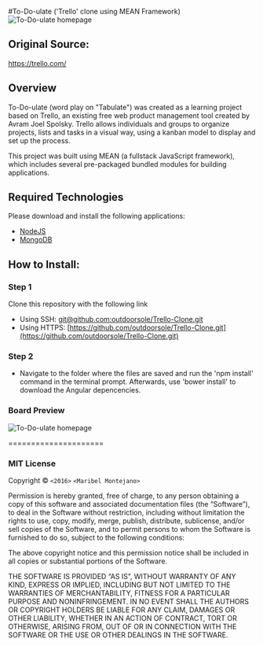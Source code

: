 #To-Do-ulate ('Trello' clone using MEAN Framework)
<img src='http://i.imgur.com/dmtGa2P.jpg' title='To-Do-ulate homepage' width='' alt='To-Do-ulate homepage' />

## Original Source:
https://trello.com/

## Overview
To-Do-ulate (word play on "Tabulate") was created as a learning project based on Trello, an existing free web product management tool created by Avram Joel Spolsky. Trello allows individuals and groups to organize projects, lists and tasks in a visual way, using a kanban model to display and set up the process.


This project was built using MEAN (a fullstack JavaScript framework), which includes several pre-packaged bundled modules for building applications.

## Required Technologies
Please download and install the following applications:
* [NodeJS](https://nodejs.org/en/)
* [MongoDB](https://www.mongodb.org/downloads#production) 

## How to Install:

### Step 1
Clone this repository with the following link
* Using SSH: [git@github.com:outdoorsole/Trello-Clone.git](git@github.com:outdoorsole/Trello-Clone.git)
* Using HTTPS: [https://github.com/outdoorsole/Trello-Clone.git](https://github.com/outdoorsole/Trello-Clone.git)

### Step 2
* Navigate to the folder where the files are saved and run the 'npm install' command in the terminal prompt. Afterwards, use 'bower install' to download the Angular depencencies.

### Board Preview
<img src='http://i.imgur.com/PONsSUT.jpg' title='To-Do-ulate homepage' width='' alt='To-Do-ulate homepage' />

=====================
### MIT License
Copyright © `<2016>` `<Maribel Montejano>`

Permission is hereby granted, free of charge, to any person
obtaining a copy of this software and associated documentation
files (the “Software”), to deal in the Software without
restriction, including without limitation the rights to use,
copy, modify, merge, publish, distribute, sublicense, and/or sell
copies of the Software, and to permit persons to whom the
Software is furnished to do so, subject to the following
conditions:

The above copyright notice and this permission notice shall be
included in all copies or substantial portions of the Software.

THE SOFTWARE IS PROVIDED “AS IS”, WITHOUT WARRANTY OF ANY KIND,
EXPRESS OR IMPLIED, INCLUDING BUT NOT LIMITED TO THE WARRANTIES
OF MERCHANTABILITY, FITNESS FOR A PARTICULAR PURPOSE AND
NONINFRINGEMENT. IN NO EVENT SHALL THE AUTHORS OR COPYRIGHT
HOLDERS BE LIABLE FOR ANY CLAIM, DAMAGES OR OTHER LIABILITY,
WHETHER IN AN ACTION OF CONTRACT, TORT OR OTHERWISE, ARISING
FROM, OUT OF OR IN CONNECTION WITH THE SOFTWARE OR THE USE OR
OTHER DEALINGS IN THE SOFTWARE.

